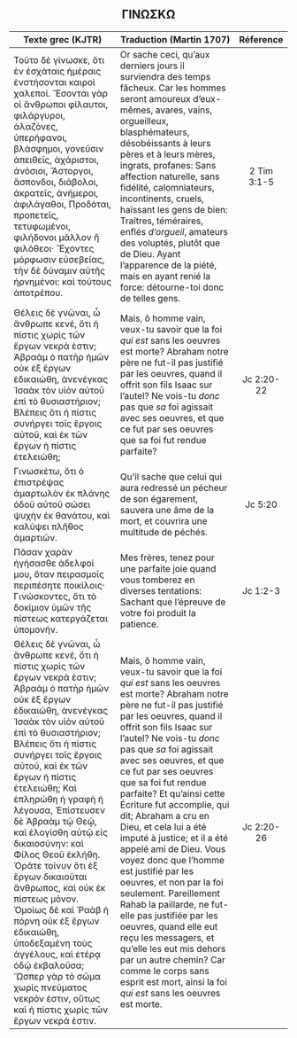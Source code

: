 <h2 align="center">ΓΙΝΩΣΚΩ</h2>

|Texte grec (KJTR)|Traduction (Martin 1707)|Réference|
|-----|-----|:---:
 Τοῦτο δὲ γίνωσκε, ὅτι ἐν ἐσχάταις ἡμέραις ἐνστήσονται καιροὶ χαλεποί. Ἔσονται γὰρ οἱ ἄνθρωποι φίλαυτοι, φιλάργυροι, ἀλαζόνες, ὑπερήφανοι, βλάσφημοι, γονεῦσιν ἀπειθεῖς, ἀχάριστοι, ἀνόσιοι, Ἄστοργοι, ἄσπονδοι, διάβολοι, ἀκρατεῖς, ἀνήμεροι, ἀφιλάγαθοι, Προδόται, προπετεῖς, τετυφωμένοι, φιλήδονοι μᾶλλον ἢ φιλόθεοι· Ἔχοντες μόρφωσιν εὐσεβείας, τὴν δὲ δύναμιν αὐτῆς ἠρνημένοι: καὶ τούτους ἀποτρέπου.|Or sache ceci, qu’aux derniers jours il surviendra des temps fâcheux. Car les hommes seront amoureux d’eux-mêmes, avares, vains, orgueilleux, blasphémateurs, désobéissants à leurs pères et à leurs mères, ingrats, profanes: Sans affection naturelle, sans fidélité, calomniateurs, incontinents, cruels, haïssant les gens de bien: Traîtres, téméraires, enflés _d’orgueil_, amateurs des voluptés, plutôt que de Dieu. Ayant l’apparence de la piété, mais en ayant renié la force: détourne-toi donc de telles gens. |2 Tim 3:1-5|
 Θέλεις δὲ γνῶναι, ὦ ἄνθρωπε κενέ, ὅτι ἡ πίστις χωρὶς τῶν ἔργων νεκρά ἐστιν; Ἀβραὰμ ὁ πατὴρ ἡμῶν οὐκ ἐξ ἔργων ἐδικαιώθη, ἀνενέγκας Ἰσαὰκ τὸν υἱὸν αὐτοῦ ἐπὶ τὸ θυσιαστήριον; Βλέπεις ὅτι ἡ πίστις συνήργει τοῖς ἔργοις αὐτοῦ, καὶ ἐκ τῶν ἔργων ἡ πίστις ἐτελειώθη;|Mais, ô homme vain, veux-tu savoir que la foi _qui est_ sans les oeuvres est morte? Abraham notre père ne fut-il pas justifié par les oeuvres, quand il offrit son fils Isaac sur l’autel? Ne vois-tu _donc_ pas que _sa_ foi agissait avec ses oeuvres, et que ce fut par ses oeuvres que sa foi fut rendue parfaite? |Jc 2:20-22|
Γινωσκέτω, ὅτι ὁ ἐπιστρέψας ἁμαρτωλὸν ἐκ πλάνης ὁδοῦ αὐτοῦ σώσει ψυχὴν ἐκ θανάτου, καὶ καλύψει πλῆθος ἁμαρτιῶν.|Qu’il sache que celui qui aura redressé un pécheur de son égarement, sauvera une âme de la mort, et couvrira une multitude de péchés.|Jc 5:20|
 Πᾶσαν χαρὰν ἡγήσασθε ἀδελφοί μου, ὅταν πειρασμοῖς περιπέσητε ποικίλοις· Γινώσκοντες, ὅτι τὸ δοκίμιον ὑμῶν τῆς πίστεως κατεργάζεται ὑπομονήν.|Mes frères, tenez pour une parfaite joie quand vous tomberez en diverses tentations: Sachant que l’épreuve de votre foi produit la patience. |Jc 1:2-3|
 Θέλεις δὲ γνῶναι, ὦ ἄνθρωπε κενέ, ὅτι ἡ πίστις χωρὶς τῶν ἔργων νεκρά ἐστιν; Ἀβραὰμ ὁ πατὴρ ἡμῶν οὐκ ἐξ ἔργων ἐδικαιώθη, ἀνενέγκας Ἰσαὰκ τὸν υἱὸν αὐτοῦ ἐπὶ τὸ θυσιαστήριον; Βλέπεις ὅτι ἡ πίστις συνήργει τοῖς ἔργοις αὐτοῦ, καὶ ἐκ τῶν ἔργων ἡ πίστις ἐτελειώθη; Καὶ ἐπληρώθη ἡ γραφὴ ἡ λέγουσα, Ἐπίστευσεν δὲ Ἀβραὰμ τῷ Θεῷ, καὶ ἐλογίσθη αὐτῷ εἰς δικαιοσύνην: καὶ Φίλος Θεοῦ ἐκλήθη. Ὁρᾶτε τοίνυν ὅτι ἐξ ἔργων δικαιοῦται ἄνθρωπος, καὶ οὐκ ἐκ πίστεως μόνον. Ὁμοίως δὲ καὶ Ῥαὰβ ἡ πόρνη οὐκ ἐξ ἔργων ἐδικαιώθη, ὑποδεξαμένη τοὺς ἀγγέλους, καὶ ἑτέρᾳ ὁδῷ ἐκβαλοῦσα; Ὥσπερ γὰρ τὸ σῶμα χωρὶς πνεύματος νεκρόν ἐστιν, οὕτως καὶ ἡ πίστις χωρὶς τῶν ἔργων νεκρά ἐστιν.|Mais, ô homme vain, veux-tu savoir que la foi _qui est_ sans les oeuvres est morte? Abraham notre père ne fut-il pas justifié par les oeuvres, quand il offrit son fils Isaac sur l’autel? Ne vois-tu _donc_ pas que _sa_ foi agissait avec ses oeuvres, et que ce fut par ses oeuvres que sa foi fut rendue parfaite? Et qu’ainsi cette Écriture fut accomplie, qui dit; Abraham a cru en Dieu, et cela lui a été imputé à justice; et il a été appelé ami de Dieu. Vous voyez donc que l’homme est justifié par les oeuvres, et non par la foi seulement. Pareillement Rahab la paillarde, ne fut-elle pas justifiée par les oeuvres, quand elle eut reçu les messagers, et qu’elle les eut mis dehors par un autre chemin? Car comme le corps sans esprit est mort, ainsi la foi _qui est_ sans les oeuvres est morte. |Jc 2:20-26|
